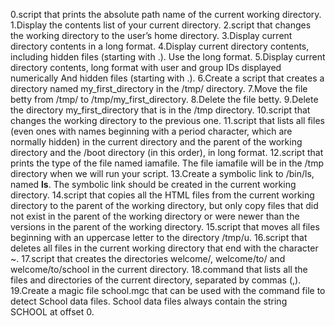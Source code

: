 0.script that prints the absolute path name of the current working directory.
1.Display the contents list of your current directory.
2.script that changes the working directory to the user’s home directory.
3.Display current directory contents in a long format.
4.Display current directory contents, including hidden files (starting with .). Use the long format.
5.Display current directory contents, long format with user and group IDs displayed numerically And hidden files (starting with .).
6.Create a script that creates a directory named my_first_directory in the /tmp/ directory.
7.Move the file betty from /tmp/ to /tmp/my_first_directory.
8.Delete the file betty.
9.Delete the directory my_first_directory that is in the /tmp directory.
10.script that changes the working directory to the previous one.
11.script that lists all files (even ones with names beginning with a period character, which are normally hidden) in the current directory and the parent of the working directory and the /boot directory (in this order), in long format.
12.script that prints the type of the file named iamafile. The file iamafile will be in the /tmp directory when we will run your script.
13.Create a symbolic link to /bin/ls, named __ls__. The symbolic link should be created in the current working directory.
14.script that copies all the HTML files from the current working directory to the parent of the working directory, but only copy files that did not exist in the parent of the working directory or were newer than the versions in the parent of the working directory.
15.script that moves all files beginning with an uppercase letter to the directory /tmp/u.
16.script that deletes all files in the current working directory that end with the character ~.
17.script that creates the directories welcome/, welcome/to/ and welcome/to/school in the current directory.
18.command that lists all the files and directories of the current directory, separated by commas (,).
19.Create a magic file school.mgc that can be used with the command file to detect School data files. School data files always contain the string SCHOOL at offset 0.
